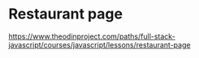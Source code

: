 # Restaurant page

https://www.theodinproject.com/paths/full-stack-javascript/courses/javascript/lessons/restaurant-page
